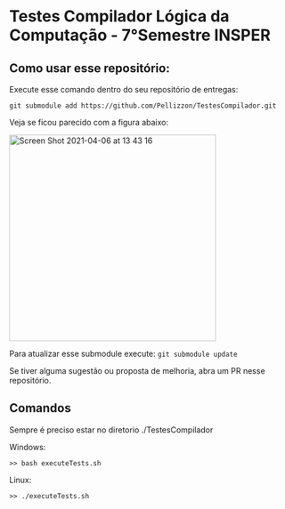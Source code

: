 # Testes Compilador Lógica da Computação - 7°Semestre INSPER

## Como usar esse repositório:

Execute esse comando dentro do seu repositório de entregas:

`git submodule add https://github.com/Pellizzon/TestesCompilador.git`

Veja se ficou parecido com a figura abaixo:

<img width="371" alt="Screen Shot 2021-04-06 at 13 43 16" src="https://user-images.githubusercontent.com/38668635/113747733-1427f080-96de-11eb-9433-6a78517d015e.png">

Para atualizar esse submodule execute: `git submodule update`

Se tiver alguma sugestão ou proposta de melhoria, abra um PR nesse repositório.

## Comandos

Sempre é preciso estar no diretorio ./TestesCompilador

Windows:

    >> bash executeTests.sh

Linux:

    >> ./executeTests.sh
